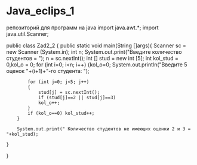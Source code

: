# Java_eclips_1
репозиторий для программ на java
import java.awt.*;
import java.util.Scanner;


public class Zad2_2 {
	public static void main(String []args){
		Scanner sc = new Scanner (System.in);
		int n;
		System.out.print("Введите количество студентов = ");
        n = sc.nextInt();
        int [] stud = new int [5];
        int kol_stud = 0,kol_o = 0;
    	for (int i=0; i<n; i++)
    	{kol_o=0;
    		System.out.println("Введите 5 оценок "+(i+1)+"-го студента: ");
    		
    		for (int j=0; j<5; j++)
    		{
    			stud[j] = sc.nextInt();
    		    if (stud[j]==2 || stud[j]==3)
    			kol_o++; 
    		}
    		if (kol_o==0) kol_stud++; 
    	}
    	 	
    	System.out.print(" Количество студентов не имеющих оценки 2 и 3 = "+kol_stud);  	
    	
	}
	
}
